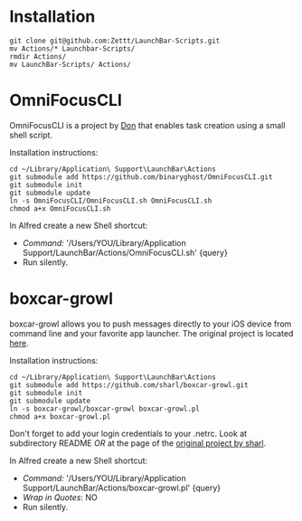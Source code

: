 # Installation #

	git clone git@github.com:Zettt/LaunchBar-Scripts.git
	mv Actions/* Launchbar-Scripts/
	rmdir Actions/
	mv LaunchBar-Scripts/ Actions/

# OmniFocusCLI #

OmniFocusCLI is a project by [Don](https://github.com/binaryghost/OmniFocusCLI) that enables task creation using a small shell script.  

Installation instructions:

	cd ~/Library/Application\ Support\LaunchBar\Actions
	git submodule add https://github.com/binaryghost/OmniFocusCLI.git
	git submodule init
	git submodule update
	ln -s OmniFocusCLI/OmniFocusCLI.sh OmniFocusCLI.sh
	chmod a+x OmniFocusCLI.sh

In Alfred create a new Shell shortcut:

* *Command:* '/Users/YOU/Library/Application Support/LaunchBar/Actions/OmniFocusCLI.sh' {query}
* Run silently.

# boxcar-growl #

boxcar-growl allows you to push messages directly to your iOS device from command line and your favorite app launcher. The original project is located [here](https://github.com/sharl/boxcar-growl).

Installation instructions:

	cd ~/Library/Application\ Support\LaunchBar\Actions
	git submodule add https://github.com/sharl/boxcar-growl.git
	git submodule init
	git submodule update
	ln -s boxcar-growl/boxcar-growl boxcar-growl.pl
	chmod a+x boxcar-growl.pl

Don't forget to add your login credentials to your .netrc. Look at subdirectory README *OR* at the page of the [original project by sharl](https://github.com/sharl/boxcar-growl).

In Alfred create a new Shell shortcut:

* *Command:* '/Users/YOU/Library/Application Support/LaunchBar/Actions/boxcar-growl.pl' {query}
* *Wrap in Quotes*: NO
* Run silently.


